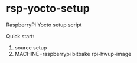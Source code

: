 # rsp-yocto-setup
RaspberryPi Yocto setup script

Quick start:
1. source setup
2. MACHINE=raspberrypi bitbake rpi-hwup-image
